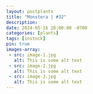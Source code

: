 ```yaml
---
layout: postplants
title: "Monstera | #32"
description: 
date: 2024-05-16 20:00:00 -0700
categories: [plants]
tags: [instock]
pin: true
images-array:
 - src: image-1.jpg
   alt: This is some alt text
 - src: image-2.jpg
   alt: This is some alt text
 - src: image-3.jpg
   alt: This is some alt text
---
```

